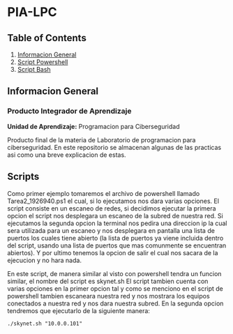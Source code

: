 # PIA-LPC

## Table of Contents
1. [Informacion General](#general-info)
2. [Script Powershell](#Script1)
3. [Script Bash](#Script2)

## Informacion General
<a name="general-info"></a>
### Producto Integrador de Aprendizaje
**Unidad de Aprendizaje:** Programacion para Ciberseguridad

Producto final de la materia de Laboratorio de programacion para ciberseguridad.
En este repositorio se almacenan algunas de las practicas asi como una breve explicacion de estas.

## Scripts
<a name=Script1></a>

Como primer ejemplo tomaremos el archivo de powershell llamado Tarea2_1926940.ps1 el cual, si lo ejecutamos
nos dara varias opciones.
El script consiste en un escaneo de redes, si decidimos ejecutar la primera opcion el script nos desplegara
un escaneo de la subred de nuestra red. Si ejecutamos la segunda opcion la terminal nos pedira una direccion ip
la cual sera utilizada para un escaneo y nos desplegara en pantalla una lista de puertos los cuales tiene abierto
(la lista de puertos ya viene incluida dentro del script, usando una lista de puertos que mas comunmente se encuentran
abiertos). Y por ultimo tenemos la opcion de salir el cual nos sacara de la ejecucion y no hara nada.

<a name=Script2></a>

En este script, de manera similar al visto con powershell tendra un funcion similar, el nombre del script es skynet.sh
El script tambien cuenta con varias opciones en la primer opcion tal y como se menciono en el script de powershell tambien
escaneara nuestra red y nos mostrara los equipos conectados a nuestra red y nos dara nuestra subred.
En la segunda opcion tendremos que ejecutarlo de la siguiente manera: 
```
./skynet.sh "10.0.0.101"
```
